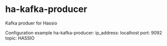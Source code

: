 # ha-kafka-producer
Kafka produer for Hassio

Configuration example
ha-kafka-producer:
  ip_address: localhost
  port: 9092
  topic: HASSIO
